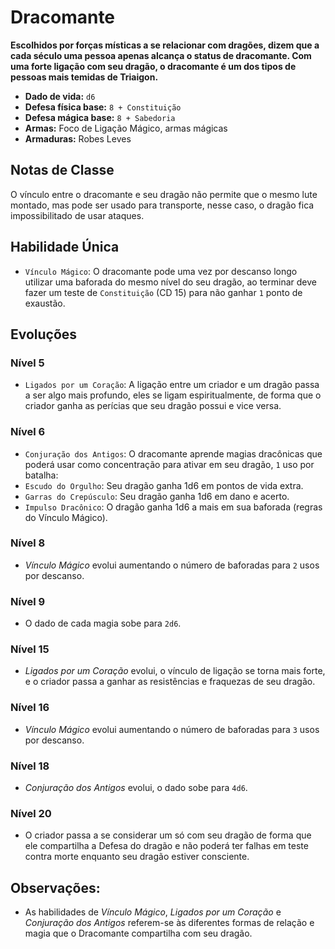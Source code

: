 # Dracomante
**Escolhidos por forças místicas a se relacionar com dragões, dizem que a cada século uma pessoa apenas alcança o status de dracomante. Com uma forte ligação com seu dragão, o dracomante é um dos tipos de pessoas mais temidas de Triaigon.**

- **Dado de vida:** `d6`
- **Defesa física base:** `8 + Constituição`
- **Defesa mágica base:** `8 + Sabedoria`
- **Armas:** Foco de Ligação Mágico, armas mágicas
- **Armaduras:** Robes Leves

## Notas de Classe
O vínculo entre o dracomante e seu dragão não permite que o mesmo lute montado, mas pode ser usado para transporte, nesse caso, o dragão fica impossibilitado de usar ataques.

## Habilidade Única
- `Vínculo Mágico`: O dracomante pode uma vez por descanso longo utilizar uma baforada do mesmo nível do seu dragão, ao terminar deve fazer um teste de `Constituição` (CD 15) para não ganhar `1` ponto de exaustão.

## Evoluções
### Nível 5
- `Ligados por um Coração`: A ligação entre um criador e um dragão passa a ser algo mais profundo, eles se ligam espiritualmente, de forma que o criador ganha as perícias que seu dragão possui e vice versa.

### Nível 6
- `Conjuração dos Antigos`: O dracomante aprende magias dracônicas que poderá usar como concentração para ativar em seu dragão, `1` uso por batalha:
- `Escudo do Orgulho`: Seu dragão ganha 1d6 em pontos de vida extra.
- `Garras do Crepúsculo`: Seu dragão ganha 1d6 em dano e acerto.
- `Impulso Dracônico`: O dragão ganha 1d6 a mais em sua baforada (regras do Vínculo Mágico).

### Nível 8
- *Vínculo Mágico* evolui aumentando o número de baforadas para `2` usos por descanso.

### Nível 9
- O dado de cada magia sobe para `2d6`.

### Nível 15
- *Ligados por um Coração* evolui, o vínculo de ligação se torna mais forte, e o criador passa a ganhar as resistências e fraquezas de seu dragão.

### Nível 16
- *Vínculo Mágico* evolui aumentando o número de baforadas para `3` usos por descanso.

### Nível 18
- *Conjuração dos Antigos* evolui, o dado sobe para `4d6`.

### Nível 20
- O criador passa a se considerar um só com seu dragão de forma que ele compartilha a Defesa do dragão e não poderá ter falhas em teste contra morte enquanto seu dragão estiver consciente.

## **Observações:**
- As habilidades de *Vínculo Mágico*, *Ligados por um Coração* e *Conjuração dos Antigos* referem-se às diferentes formas de relação e magia que o Dracomante compartilha com seu dragão.
